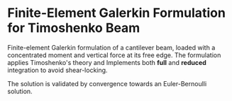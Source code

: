 # Finite-Element Galerkin Formulation for Timoshenko Beam

Finite-element Galerkin formulation of a cantilever beam, loaded with a concentrated moment and vertical force at its free edge.
The formulation applies Timoshenko's theory and Implements both **full** and **reduced** integration to avoid shear-locking.

The solution is validated by convergence towards an Euler-Bernoulli solution.
